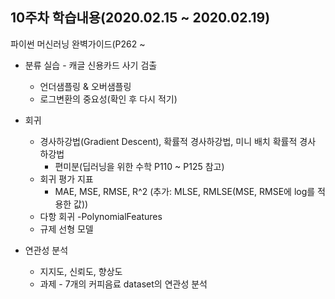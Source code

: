## 10주차 학습내용(2020.02.15 ~ 2020.02.19) 
파이썬 머신러닝 완벽가이드(P262 ~
- 분류 실습 - 캐글 신용카드 사기 검출
   - 언더샘플링 & 오버샘플링
   - 로그변환의 중요성(확인 후 다시 적기)
   
- 회귀
   - 경사하강법(Gradient Descent), 확률적 경사하강법, 미니 배치 확률적 경사 하강법
      - 편미분(딥러닝을 위한 수학 P110 ~ P125 참고)
   - 회귀 평가 지표
      - MAE, MSE, RMSE, R^2 (추가: MLSE, RMLSE(MSE, RMSE에 log를 적용한 값))
   - 다항 회귀
      -PolynomialFeatures
   - 규제 선형 모델
   
   
- 연관성 분석
   - 지지도, 신뢰도, 향상도
   - 과제 - 7개의 커피음료 dataset의 연관성 분석

